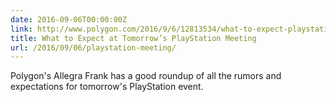 ```yaml
---
date: 2016-09-06T00:00:00Z
link: http://www.polygon.com/2016/9/6/12813534/what-to-expect-playstation-meeting-september-2016-ps4-slim-neo
title: What to Expect at Tomorrow’s PlayStation Meeting
url: /2016/09/06/playstation-meeting/
---
```


Polygon's Allegra Frank has a good roundup of all the rumors and expectations for tomorrow's PlayStation event. 